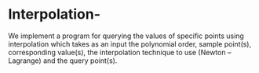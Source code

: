 # Interpolation-
We implement a program for querying the values of specific points using interpolation which takes as an input the polynomial order, sample point(s), corresponding value(s), the interpolation technique to use (Newton – Lagrange) and the query point(s).
